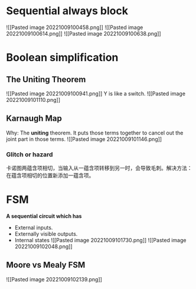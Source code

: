 # Sequential always block
![[Pasted image 20221009100458.png]]
![[Pasted image 20221009100614.png]]
![[Pasted image 20221009100638.png]]
# Boolean simplification
## The Uniting Theorem
![[Pasted image 20221009100941.png]]
Y is like a switch.
![[Pasted image 20221009101110.png]]
## Karnaugh Map
Why: The **uniting** theorem. It puts those terms together to cancel out the joint part in those terms.
![[Pasted image 20221009101146.png]]
### Glitch or hazard
卡诺图两蕴含项相切，当输入从一蕴含项转移到另一时，会导致毛刺。解决方法：在蕴含项相切的位置新添加一蕴含项。
# FSM
**A sequential circuit which has**
* External inputs.
* Externally visible outputs.
* Internal states
![[Pasted image 20221009101730.png]]
![[Pasted image 20221009102048.png]]
## Moore vs Mealy FSM
![[Pasted image 20221009102139.png]]

